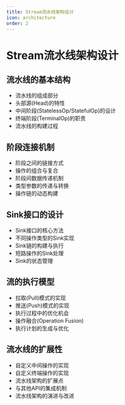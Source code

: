 ```yaml
---
title: Stream流水线架构设计
icon: architecture
order: 2
---
```


# Stream流水线架构设计

## 流水线的基本结构

- 流水线的组成部分
- 头部源(Head)的特性
- 中间阶段(StatelessOp/StatefulOp)的设计
- 终端阶段(TerminalOp)的职责
- 流水线的构建过程

## 阶段连接机制

- 阶段之间的链接方式
- 操作的组合与复合
- 阶段间数据传递机制
- 类型参数的传递与转换
- 操作链的动态构建

## Sink接口的设计

- Sink接口的核心方法
- 不同操作类型的Sink实现
- Sink链的构建与执行
- 短路操作的Sink处理
- Sink的状态管理

## 流的执行模型

- 拉取(Pull)模式的实现
- 推送(Push)模式的实现
- 执行过程中的优化机会
- 操作融合(Operation Fusion)
- 执行计划的生成与优化

## 流水线的扩展性

- 自定义中间操作的实现
- 自定义终端操作的实现
- 流水线架构的扩展点
- 与其他API的集成机制
- 流水线架构的演进与改进

